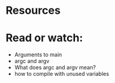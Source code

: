 # Resources

# Read or watch:

* Arguments to main
* argc and argv
* What does argc and argv mean?
* how to compile with unused variables
